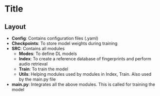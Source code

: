 # Title
## Layout
* **Config**: Contains configuration files (.yaml)  
* **Checkpoints**: To store model weights during training
* **SRC**: Contains all modules
  * **Modes**: To define DL models
  * **Index**: To create a reference database of fingerprints and perform audio retrieval
  * **Train**: To train the model
  * **Utils**: Helping modules used by modules in Index, Train. Also used by the main.py file
* **main.py**: Integrates all the above modules. This is called for training the model
